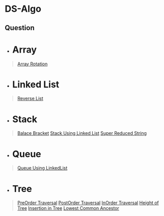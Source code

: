 # DS-Algo

## Question

- # **Array**
> [Array Rotation](https://github.com/skar1707/DS-Algo/blob/main/Array/Array_Rotation.cpp)

- # **Linked List**
> [Reverse List](https://github.com/skar1707/DS-Algo/blob/main/Linked%20List/Reverse_List.cpp)

- # **Stack**
> [Balace Bracket](https://github.com/skar1707/DS-Algo/blob/main/Stack/BalancedBracket.cpp)
> [Stack Using Linked List](https://github.com/skar1707/DS-Algo/blob/main/Stack/StackUsingLinkedList.cpp)
> [Super Reduced String](https://github.com/skar1707/DS-Algo/blob/main/Stack/Super_Reduced_string.cpp)

- # **Queue**
> [Queue Using LinkedList](https://github.com/skar1707/DS-Algo/blob/main/Queue/QueueUsingLinkedList.cpp)

- # **Tree**
> [PreOrder Traversal](https://github.com/skar1707/DS-Algo/blob/main/Tree/PreOrderTraversal.cpp)
> [PostOrder Traversal](https://github.com/skar1707/DS-Algo/blob/main/Tree/PostOrderTraversal.cpp)
> [InOrder Traversal](https://github.com/skar1707/DS-Algo/blob/main/Tree/InOrderTraversal.cpp)
> [Height of Tree](https://github.com/skar1707/DS-Algo/blob/main/Tree/HeightofTree.cpp)
> [Insertion in Tree](https://github.com/skar1707/DS-Algo/blob/main/Tree/InsertioninTree.cpp)
> [Lowest Common Ancestor](https://github.com/skar1707/DS-Algo/blob/main/Tree/Lowest_Common_Ancestor.cpp)
